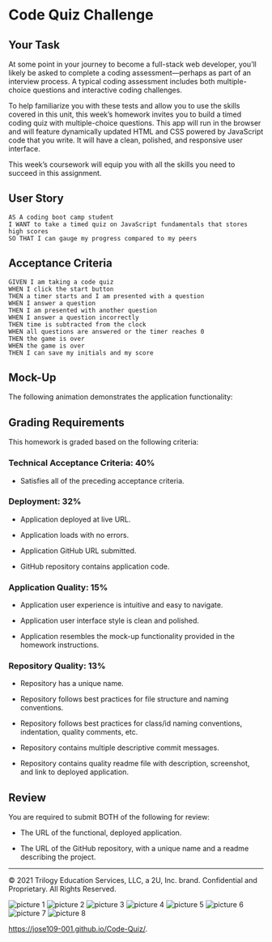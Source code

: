
#  Code Quiz Challenge

## Your Task

At some point in your journey to become a full-stack web developer, you’ll likely be asked to complete a coding assessment&mdash;perhaps as part of an interview process. A typical coding assessment includes both multiple-choice questions and interactive coding challenges. 

To help familiarize you with these tests and allow you to use the skills covered in this unit, this week’s homework invites you to build a timed coding quiz with multiple-choice questions. This app will run in the browser and will feature dynamically updated HTML and CSS powered by JavaScript code that you write. It will have a clean, polished, and responsive user interface. 

This week’s coursework will equip you with all the skills you need to succeed in this assignment.

## User Story

```
AS A coding boot camp student
I WANT to take a timed quiz on JavaScript fundamentals that stores high scores
SO THAT I can gauge my progress compared to my peers
```

## Acceptance Criteria

```
GIVEN I am taking a code quiz
WHEN I click the start button
THEN a timer starts and I am presented with a question
WHEN I answer a question
THEN I am presented with another question
WHEN I answer a question incorrectly
THEN time is subtracted from the clock
WHEN all questions are answered or the timer reaches 0
THEN the game is over
WHEN the game is over
THEN I can save my initials and my score
```

## Mock-Up

The following animation demonstrates the application functionality:



## Grading Requirements

This homework is graded based on the following criteria: 

### Technical Acceptance Criteria: 40%

* Satisfies all of the preceding acceptance criteria.

### Deployment: 32%

* Application deployed at live URL.

* Application loads with no errors.

* Application GitHub URL submitted.

* GitHub repository contains application code.

### Application Quality: 15%

* Application user experience is intuitive and easy to navigate.

* Application user interface style is clean and polished.

* Application resembles the mock-up functionality provided in the homework instructions.

### Repository Quality: 13%

* Repository has a unique name.

* Repository follows best practices for file structure and naming conventions.

* Repository follows best practices for class/id naming conventions, indentation, quality comments, etc.

* Repository contains multiple descriptive commit messages.

* Repository contains quality readme file with description, screenshot, and link to deployed application.

## Review

You are required to submit BOTH of the following for review:

* The URL of the functional, deployed application.

* The URL of the GitHub repository, with a unique name and a readme describing the project.

---

© 2021 Trilogy Education Services, LLC, a 2U, Inc. brand. Confidential and Proprietary. All Rights Reserved.

 ![picture 1](https://user-images.githubusercontent.com/77666204/112719044-c62b2400-8f4a-11eb-810a-cd1ce3c58619.jpg)
![picture 2](https://user-images.githubusercontent.com/77666204/112719047-c7f4e780-8f4a-11eb-8878-a06350f73a63.jpg)
![picture 3](https://user-images.githubusercontent.com/77666204/112719052-cb886e80-8f4a-11eb-9639-fe9c74008288.jpg)
![picture 4](https://user-images.githubusercontent.com/77666204/112719055-cd523200-8f4a-11eb-9ec8-0cb54ac568e9.jpg)
![picture 5](https://user-images.githubusercontent.com/77666204/112719061-d2af7c80-8f4a-11eb-9715-260ede5cad6f.jpg)
![picture 6](https://user-images.githubusercontent.com/77666204/112719063-d6430380-8f4a-11eb-8522-48079e59bb9b.jpg)
![picture 7](https://user-images.githubusercontent.com/77666204/112719068-dba04e00-8f4a-11eb-8bd9-0c6ee018d070.jpg)
![picture 8](https://user-images.githubusercontent.com/77666204/112719070-de02a800-8f4a-11eb-8de9-950d12abe6cb.jpg)


https://jose109-001.github.io/Code-Quiz/.
